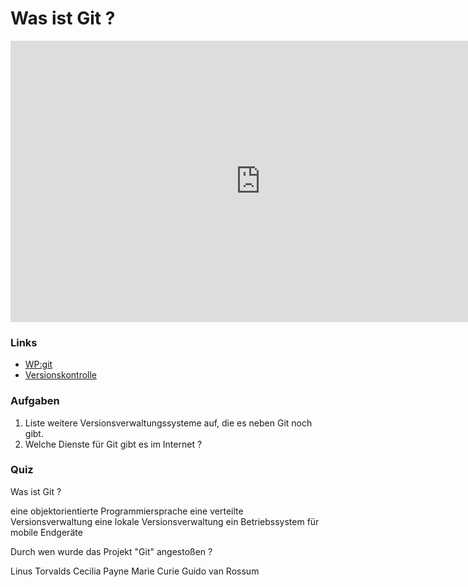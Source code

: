 # Was ist Git ?

<iframe width="800" height="450" src="https://www.youtube-nocookie.com/embed/lVzEQQQGhxI?showinfo=0" frameborder="0" allowfullscreen></iframe>

### Links

* [WP:git](http://de.wikipedia.org/wiki/Git)
* [Versionskontrolle](https://git-scm.com/book/de/v1/Los-geht%E2%80%99s-Wozu-Versionskontrolle%3F)

### Aufgaben

1. Liste weitere Versionsverwaltungssysteme auf, die es neben Git noch gibt.
2. Welche Dienste für Git gibt es im Internet ?

### Quiz

<quiz name="">
    <question>
        <p>Was ist Git ?</p>
        <answer>eine objektorientierte Programmiersprache</answer>
        <answer correct>eine verteilte Versionsverwaltung</answer>
        <answer>eine lokale Versionsverwaltung</answer>
        <answer>ein Betriebssystem für mobile Endgeräte</answer>
    </question>
    <question>
        <p>Durch wen wurde das Projekt "Git" angestoßen ?</p>
        <answer correct>Linus Torvalds</answer>
        <answer>Cecilia Payne</answer>
        <answer>Marie Curie</answer>
        <answer>Guido van Rossum</answer>
    </question>
</quiz>


